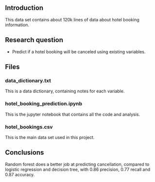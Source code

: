 ## Introduction

This data set contains about 120k lines of data about hotel booking information. 

## Research question 

- Predict if a hotel booking will be canceled using existing variables.

## Files

### data_dictionary.txt

This is a data dictionary, containing notes for each variable.

### hotel_booking_prediction.ipynb

This is the jupyter notebook that contains all the code and analysis.

### hotel_bookings.csv

This is the main data set used in this project.

## Conclusions

Random forest does a better job at predicting cancellation, compared to logistic regression and decision tree, with 0.86 precision, 0.77 recall and 0.87 accuracy.
 
